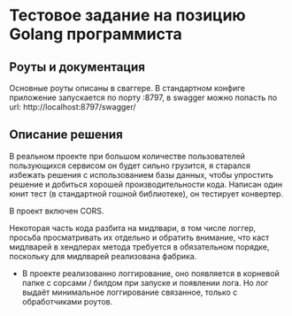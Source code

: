 # Тестовое задание на позицию Golang программиста
## Роуты и документация
Основные роуты описаны в сваггере. В стандартном конфиге приложение запускается по порту :8797, в swagger можно попасть по url: http://localhost:8797/swagger/
## Описание решения
В реальном проекте при большом количестве пользователей пользующихся сервисом он будет сильно грузится, я старался избежать решения с использованием базы данных, чтобы упростить решение и добиться хорошей производительности кода. Написан один юнит тест (в стандартной гошной библиотеке), он тестирует конвертер.

В проект включен CORS.

Некоторая часть кода разбита на мидлвари, в том числе логгер, просьба просматривать их отдельно и обратить внимание, что каст мидлварей в хендлерах метода требуется в обязательном порядке, поскольку для мидлварей реализована фабрика.
* В проекте реализованно логгирование, оно появляется в корневой папке с сорсами / билдом при запуске и появлении лога. Но лог выдаёт минимальное логгирование связанное, только с обработчиками роутов.

